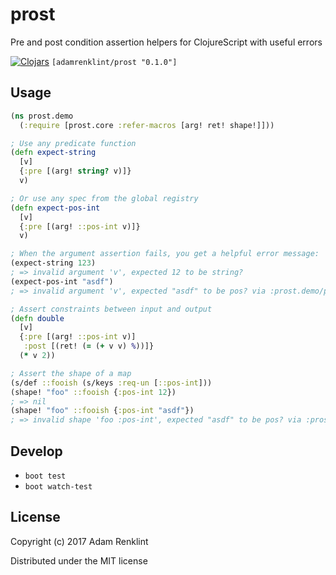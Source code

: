 # prost

Pre and post condition assertion helpers for ClojureScript with useful errors

[![Clojars](https://img.shields.io/clojars/v/adamrenklint/prost-io.svg?style=flat-square)](https://clojars.org/adamrenklint/prost) `[adamrenklint/prost "0.1.0"]`

## Usage

```clojure
(ns prost.demo
  (:require [prost.core :refer-macros [arg! ret! shape!]]))

; Use any predicate function
(defn expect-string
  [v]
  {:pre [(arg! string? v)]}
  v)

; Or use any spec from the global registry
(defn expect-pos-int
  [v]
  {:pre [(arg! ::pos-int v)]}
  v)

; When the argument assertion fails, you get a helpful error message:
(expect-string 123)
; => invalid argument 'v', expected 12 to be string?
(expect-pos-int "asdf")
; => invalid argument 'v', expected "asdf" to be pos? via :prost.demo/pos-int

; Assert constraints between input and output
(defn double
  [v]
  {:pre [(arg! ::pos-int v)]
   :post [(ret! (= (+ v v) %))]}
  (* v 2))

; Assert the shape of a map
(s/def ::fooish (s/keys :req-un [::pos-int]))
(shape! "foo" ::fooish {:pos-int 12})
; => nil
(shape! "foo" ::fooish {:pos-int "asdf"})
; => invalid shape 'foo :pos-int', expected "asdf" to be pos? via :prost.demo/fooish > :prost.demo/pos-int
```

## Develop

- `boot test`
- `boot watch-test`

## License

Copyright (c) 2017 Adam Renklint

Distributed under the MIT license
